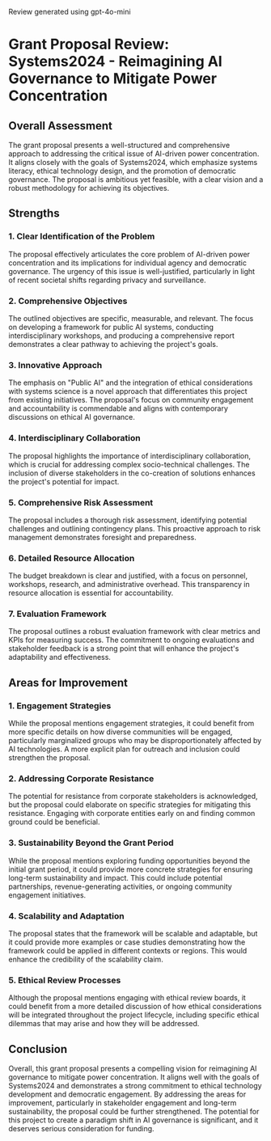 Review generated using gpt-4o-mini

# Grant Proposal Review: Systems2024 - Reimagining AI Governance to Mitigate Power Concentration

## Overall Assessment

The grant proposal presents a well-structured and comprehensive approach to addressing the critical issue of AI-driven power concentration. It aligns closely with the goals of Systems2024, which emphasize systems literacy, ethical technology design, and the promotion of democratic governance. The proposal is ambitious yet feasible, with a clear vision and a robust methodology for achieving its objectives. 

## Strengths

### 1. Clear Identification of the Problem
The proposal effectively articulates the core problem of AI-driven power concentration and its implications for individual agency and democratic governance. The urgency of this issue is well-justified, particularly in light of recent societal shifts regarding privacy and surveillance.

### 2. Comprehensive Objectives
The outlined objectives are specific, measurable, and relevant. The focus on developing a framework for public AI systems, conducting interdisciplinary workshops, and producing a comprehensive report demonstrates a clear pathway to achieving the project's goals.

### 3. Innovative Approach
The emphasis on "Public AI" and the integration of ethical considerations with systems science is a novel approach that differentiates this project from existing initiatives. The proposal's focus on community engagement and accountability is commendable and aligns with contemporary discussions on ethical AI governance.

### 4. Interdisciplinary Collaboration
The proposal highlights the importance of interdisciplinary collaboration, which is crucial for addressing complex socio-technical challenges. The inclusion of diverse stakeholders in the co-creation of solutions enhances the project's potential for impact.

### 5. Comprehensive Risk Assessment
The proposal includes a thorough risk assessment, identifying potential challenges and outlining contingency plans. This proactive approach to risk management demonstrates foresight and preparedness.

### 6. Detailed Resource Allocation
The budget breakdown is clear and justified, with a focus on personnel, workshops, research, and administrative overhead. This transparency in resource allocation is essential for accountability.

### 7. Evaluation Framework
The proposal outlines a robust evaluation framework with clear metrics and KPIs for measuring success. The commitment to ongoing evaluations and stakeholder feedback is a strong point that will enhance the project's adaptability and effectiveness.

## Areas for Improvement

### 1. Engagement Strategies
While the proposal mentions engagement strategies, it could benefit from more specific details on how diverse communities will be engaged, particularly marginalized groups who may be disproportionately affected by AI technologies. A more explicit plan for outreach and inclusion could strengthen the proposal.

### 2. Addressing Corporate Resistance
The potential for resistance from corporate stakeholders is acknowledged, but the proposal could elaborate on specific strategies for mitigating this resistance. Engaging with corporate entities early on and finding common ground could be beneficial.

### 3. Sustainability Beyond the Grant Period
While the proposal mentions exploring funding opportunities beyond the initial grant period, it could provide more concrete strategies for ensuring long-term sustainability and impact. This could include potential partnerships, revenue-generating activities, or ongoing community engagement initiatives.

### 4. Scalability and Adaptation
The proposal states that the framework will be scalable and adaptable, but it could provide more examples or case studies demonstrating how the framework could be applied in different contexts or regions. This would enhance the credibility of the scalability claim.

### 5. Ethical Review Processes
Although the proposal mentions engaging with ethical review boards, it could benefit from a more detailed discussion of how ethical considerations will be integrated throughout the project lifecycle, including specific ethical dilemmas that may arise and how they will be addressed.

## Conclusion

Overall, this grant proposal presents a compelling vision for reimagining AI governance to mitigate power concentration. It aligns well with the goals of Systems2024 and demonstrates a strong commitment to ethical technology development and democratic engagement. By addressing the areas for improvement, particularly in stakeholder engagement and long-term sustainability, the proposal could be further strengthened. The potential for this project to create a paradigm shift in AI governance is significant, and it deserves serious consideration for funding.